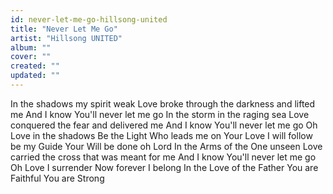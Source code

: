 ```yaml
---
id: never-let-me-go-hillsong-united
title: "Never Let Me Go"
artist: "Hillsong UNITED"
album: ""
cover: ""
created: ""
updated: ""
---
```


In the shadows my spirit weak
Love broke through the darkness and lifted me
And I know You'll never let me go
In the storm in the raging sea
Love conquered the fear and delivered me
And I know You'll never let me go
Oh Love in the shadows
Be the Light Who leads me on
Your Love I will follow be my Guide
Your Will be done oh Lord
In the Arms of the One unseen
Love carried the cross that was meant for me
And I know You'll never let me go
Oh Love I surrender
Now forever I belong
In the Love of the Father
You are Faithful You are Strong